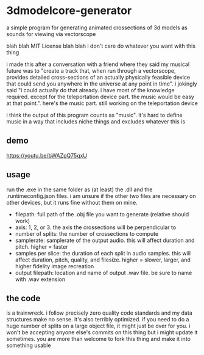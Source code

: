 # 3dmodelcore-generator
a simple program for generating animated crossections of 3d models as sounds for viewing via vectorscope

blah blah MIT License blah blah i don't care do whatever you want with this thing

i made this after a conversation with a friend where they said my musical future was to "create a track that, when run through a vectorscope, provides detailed cross-sections of an actually physically feasible device that could send you anywhere in the universe at any point in time". i jokingly said "i could actually do that already. i have most of the knowledge required. except for the teleportation device part. the music would be easy at that point.". here's the music part. still working on the teleportation device

i think the output of this program counts as "music". it's hard to define music in a way that includes niche things and excludes whatever this is

## demo
https://youtu.be/bWAZpQ75qxU

## usage
run the .exe in the same folder as (at least) the .dll and the .runtimeconfig.json files. i am unsure if the other two files are necessary on other devices, but it runs fine without them on mine.

- filepath: full path of the .obj file you want to generate (relative should work)
- axis: 1, 2, or 3. the axis the crossections will be perpendicular to
- number of splits: the number of crossections to compute
- samplerate: samplerate of the output audio. this will affect duration and pitch. higher = faster
- samples per slice: the duration of each split in audio samples. this will affect duration, pitch, quality, and filesize. higher = slower, larger, and higher fidelity image recreation
- output filepath: location and name of output .wav file. be sure to name with .wav extension

## the code
is a trainwreck. i follow precisely zero quality code standards and my data structures make no sense. it's also terribly optimized. if you need to do a huge number of splits on a large object file, it might just be over for you. i won't be accepting anyone else's commits on this thing but i might update it sometimes. you are more than welcome to fork this thing and make it into something usable
